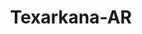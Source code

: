 ---
title: Texarkana-AR
slug: texarkana-ar
f_state:
- cms/state/arkansas.md
f_locations:
- cms/payday-loan/advance-america-1211.md
- cms/payday-loan/advance-america-1221.md
- cms/payday-loan/cash-express-7162.md
- cms/payday-loan/cash-express-7164.md
- cms/payday-loan/check-it-out-13751.md
- cms/payday-loan/check-mate-13874.md
- cms/payday-loan/checkmate-14305.md
- cms/payday-loan/checks-for-cash-14649.md
- cms/payday-loan/checks-for-cash-14650.md
- cms/payday-loan/chex-2-cash-14925.md
- cms/payday-loan/chex-to-cash-14938.md
- cms/payday-loan/first-america-cash-advance-18117.md
- cms/payday-loan/first-america-cash-advance-18137.md
- cms/payday-loan/money-net-21599.md
- cms/payday-loan/th-e-money-store-27586.md
updated-on: '2024-05-30T13:41:28.615Z'
created-on: '2024-05-30T13:41:28.615Z'
published-on: '2024-05-30T13:54:32.469Z'
f_city: Texarkana
layout: '[city].html'
tags: city
---